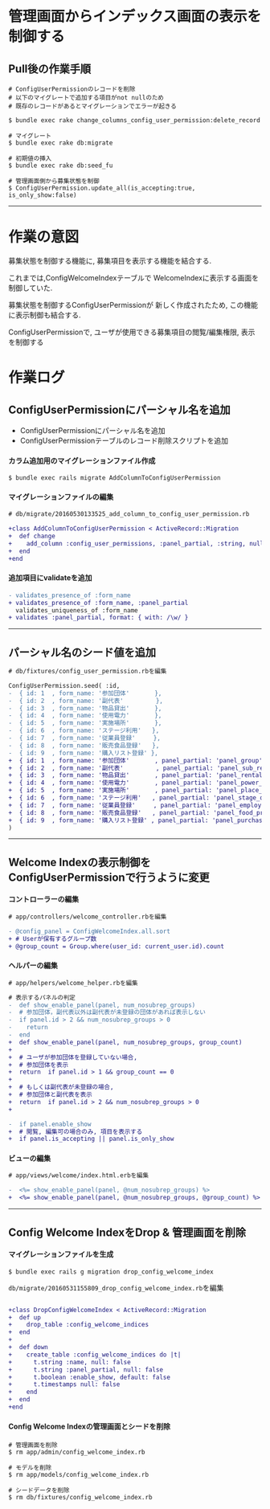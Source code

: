 # 管理画面からインデックス画面の表示を制御する

## Pull後の作業手順
```
# ConfigUserPermissionのレコードを削除
# 以下のマイグレートで追加する項目がnot nullのため
# 既存のレコードがあるとマイグレーションでエラーが起きる

$ bundle exec rake change_columns_config_user_permission:delete_record

# マイグレート
$ bundle exec rake db:migrate

# 初期値の挿入
$ bundle exec rake db:seed_fu

# 管理画面側から募集状態を制御
$ ConfigUserPermission.update_all(is_accepting:true, is_only_show:false)
```

----------------------------------------------------------------

# 作業の意図
募集状態を制御する機能に, 募集項目を表示する機能を結合する. 

これまでは,ConfigWelcomeIndexテーブルで
WelcomeIndexに表示する画面を制御していた.  

募集状態を制御するConfigUserPermissionが
新しく作成されたため, この機能に表示制御も結合する.   

ConfigUserPermissionで, 
ユーザが使用できる募集項目の閲覧/編集権限, 表示を制御する


# 作業ログ
  
## ConfigUserPermissionにパーシャル名を追加

 * ConfigUserPermissionにパーシャル名を追加
 * ConfigUserPermissionテーブルのレコード削除スクリプトを追加


#### カラム追加用のマイグレーションファイル作成

```
$ bundle exec rails migrate AddColumnToConfigUserPermission
```

#### マイグレーションファイルの編集
```diff
# db/migrate/20160530133525_add_column_to_config_user_permission.rb

+class AddColumnToConfigUserPermission < ActiveRecord::Migration
+  def change
+    add_column :config_user_permissions, :panel_partial, :string, null: false
+  end
+end
```


#### 追加項目にvalidateを追加
```diff
- validates_presence_of :form_name
+ validates_presence_of :form_name, :panel_partial
  validates_uniqueness_of :form_name
+ validates :panel_partial, format: { with: /\w/ }
```

--------------------------------------------------------------------------

## パーシャル名のシード値を追加

```diff
# db/fixtures/config_user_permission.rbを編集

ConfigUserPermission.seed( :id,
-  { id: 1  , form_name: '参加団体'       },
-  { id: 2  , form_name: '副代表'         },
-  { id: 3  , form_name: '物品貸出'       },
-  { id: 4  , form_name: '使用電力'       },
-  { id: 5  , form_name: '実施場所'       },
-  { id: 6  , form_name: 'ステージ利用'   },
-  { id: 7  , form_name: '従業員登録'     },
-  { id: 8  , form_name: '販売食品登録'   },
-  { id: 9  , form_name: '購入リスト登録' },
+  { id: 1  , form_name: '参加団体'       , panel_partial: 'panel_group'},
+  { id: 2  , form_name: '副代表'         , panel_partial: 'panel_sub_rep'},
+  { id: 3  , form_name: '物品貸出'       , panel_partial: 'panel_rental_order'},
+  { id: 4  , form_name: '使用電力'       , panel_partial: 'panel_power_order'},
+  { id: 5  , form_name: '実施場所'       , panel_partial: 'panel_place_order'},
+  { id: 6  , form_name: 'ステージ利用'   , panel_partial: 'panel_stage_order'},
+  { id: 7  , form_name: '従業員登録'     , panel_partial: 'panel_employee'},
+  { id: 8  , form_name: '販売食品登録'   , panel_partial: 'panel_food_product'},
+  { id: 9  , form_name: '購入リスト登録' , panel_partial: 'panel_purchase_list'},
)

```

--------------------------------------------------------------------------
## Welcome Indexの表示制御をConfigUserPermissionで行うように変更

#### コントローラーの編集

```diff
# app/controllers/welcome_controller.rbを編集

- @config_panel = ConfigWelcomeIndex.all.sort
+ # Userが保有するグループ数
+ @group_count = Group.where(user_id: current_user.id).count
```

#### ヘルパーの編集
```diff
# app/helpers/welcome_helper.rbを編集

# 表示するパネルの判定
-  def show_enable_panel(panel, num_nosubrep_groups)
-  # 参加団体，副代表以外は副代表が未登録の団体があれば表示しない
-  if panel.id > 2 && num_nosubrep_groups > 0
-    return
-  end
+  def show_enable_panel(panel, num_nosubrep_groups, group_count)
+
+  # ユーザが参加団体を登録していない場合,
+  # 参加団体を表示
+  return  if panel.id > 1 && group_count == 0
+
+  # もしくは副代表が未登録の場合,
+  # 参加団体と副代表を表示
+  return  if panel.id > 2 && num_nosubrep_groups > 0
+

-  if panel.enable_show
+  # 閲覧, 編集可の場合のみ, 項目を表示する
+  if panel.is_accepting || panel.is_only_show

```

#### ビューの編集

```diff
# app/views/welcome/index.html.erbを編集

-  <%= show_enable_panel(panel, @num_nosubrep_groups) %>
+  <%= show_enable_panel(panel, @num_nosubrep_groups, @group_count) %>
```


--------------------------------------------------------------------------
## Config Welcome IndexをDrop & 管理画面を削除

#### マイグレーションファイルを生成
```
$ bundle exec rails g migration drop_config_welcome_index
```

``db/migrate/20160531155809_drop_config_welcome_index.rb``を編集

```diff

+class DropConfigWelcomeIndex < ActiveRecord::Migration
+  def up
+    drop_table :config_welcome_indices
+  end
+
+  def down
+    create_table :config_welcome_indices do |t|
+      t.string :name, null: false
+      t.string :panel_partial, null: false
+      t.boolean :enable_show, default: false
+      t.timestamps null: false
+    end
+  end
+end
```

#### Config Welcome Indexの管理画面とシードを削除

```terminal
# 管理画面を削除
$ rm app/admin/config_welcome_index.rb 

# モデルを削除
$ rm app/models/config_welcome_index.rb

# シードデータを削除
$ rm db/fixtures/config_welcome_index.rb
```

